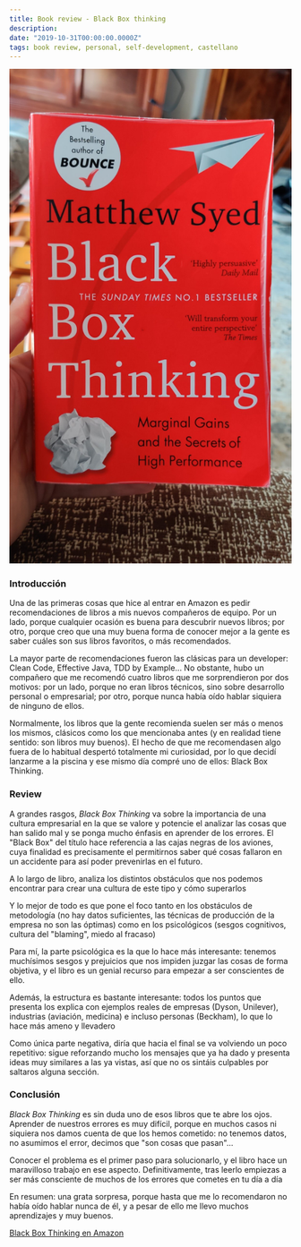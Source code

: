 ```yaml
---
title: Book review - Black Box thinking
description: 
date: "2019-10-31T00:00:00.0000Z"
tags: book review, personal, self-development, castellano
---
```

![](../../../../assets/book-covers/black-box-thinking.jpg)

### Introducción
Una de las primeras cosas que hice al entrar en Amazon es pedir recomendaciones de libros a mis nuevos compañeros de equipo. Por un lado, porque cualquier ocasión es buena para descubrir nuevos libros; por otro, porque creo que una muy buena forma de conocer mejor a la gente es saber cuáles son sus libros favoritos, o más recomendados.

La mayor parte de recomendaciones fueron las clásicas para un developer: Clean Code, Effective Java, TDD by Example... No obstante, hubo un compañero que me recomendó cuatro libros que me sorprendieron por dos motivos: por un lado, porque no eran libros técnicos, sino sobre desarrollo personal o empresarial; por otro, porque nunca había oído hablar siquiera de ninguno de ellos. 

Normalmente, los libros que la gente recomienda suelen ser más o menos los mismos, clásicos como los que mencionaba antes (y en realidad tiene sentido: son libros muy buenos). El hecho de que me recomendasen algo fuera de lo habitual despertó totalmente mi curiosidad, por lo que decidí lanzarme a la piscina y ese mismo día compré uno de ellos: Black Box Thinking.


### Review
A grandes rasgos, *Black Box Thinking* va sobre la importancia de una cultura empresarial en la que se valore y potencie el analizar las cosas que han salido mal y se ponga mucho énfasis en aprender de los errores. El "Black Box" del título hace referencia a las cajas negras de los aviones, cuya finalidad es precisamente el permitirnos saber qué cosas fallaron en un accidente para así poder prevenirlas en el futuro.

A lo largo de libro, analiza los distintos obstáculos que nos podemos encontrar para crear una cultura de este tipo y cómo superarlos

Y lo mejor de todo es que pone el foco tanto en los obstáculos de metodología (no hay datos suficientes, las técnicas de producción de la empresa no son las óptimas) como en los psicológicos (sesgos cognitivos, cultura del "blaming", miedo al fracaso)

Para mí, la parte psicológica es la que lo hace más interesante: tenemos muchísimos sesgos y prejuicios que nos impiden juzgar las cosas de forma objetiva, y el libro es un genial recurso para empezar a ser conscientes de ello.

Además, la estructura es bastante interesante: todos los puntos que presenta los explica con ejemplos reales de empresas (Dyson, Unilever), industrias (aviación, medicina) e incluso personas (Beckham), lo que lo hace más ameno y llevadero

Como única parte negativa, diría que hacia el final se va volviendo un poco repetitivo: sigue reforzando mucho los mensajes que ya ha dado y presenta ideas muy similares a las ya vistas, así que no os sintáis culpables por saltaros alguna sección.

### Conclusión
*Black Box Thinking* es sin duda uno de esos libros que te abre los ojos. Aprender de nuestros errores es muy difícil, porque en muchos casos ni siquiera nos damos cuenta de que los hemos cometido: no tenemos datos, no asumimos el error, decimos que "son cosas que pasan"...

Conocer el problema es el primer paso para solucionarlo, y el libro hace un maravilloso trabajo en ese aspecto. Definitivamente, tras leerlo empiezas a ser más consciente de muchos de los errores que cometes en tu día a día

En resumen: una grata sorpresa, porque hasta que me lo recomendaron no había oído hablar nunca de él, y a pesar de ello me llevo muchos aprendizajes y muy buenos.


[Black Box Thinking en Amazon](https://amzn.to/2N3vZPA)